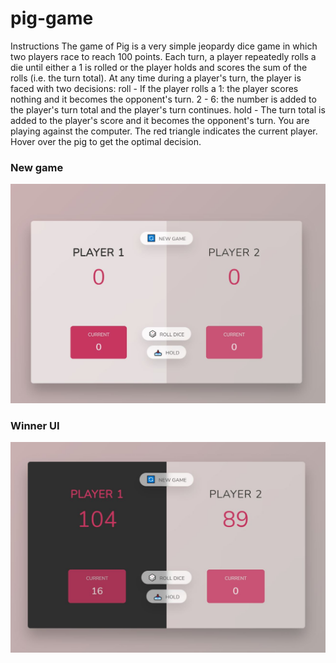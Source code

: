 # pig-game
 Instructions The game of Pig is a very simple jeopardy dice game in which two players race to reach 100 points. Each turn, a player repeatedly rolls a die until either a 1 is rolled or the player holds and scores the sum of the rolls (i.e. the turn total). At any time during a player's turn, the player is faced with two decisions:  roll - If the player rolls a 1: the player scores nothing and it becomes the opponent's turn. 2 - 6: the number is added to the player's turn total and the player's turn continues. hold - The turn total is added to the player's score and it becomes the opponent's turn. You are playing against the computer. The red triangle indicates the current player. Hover over the pig to get the optimal decision.

### New game
 ![New game](./diagrams/NewGame.jpg)
 
 ### Winner UI
  ![New game](./diagrams/Winner.jpg)
 
